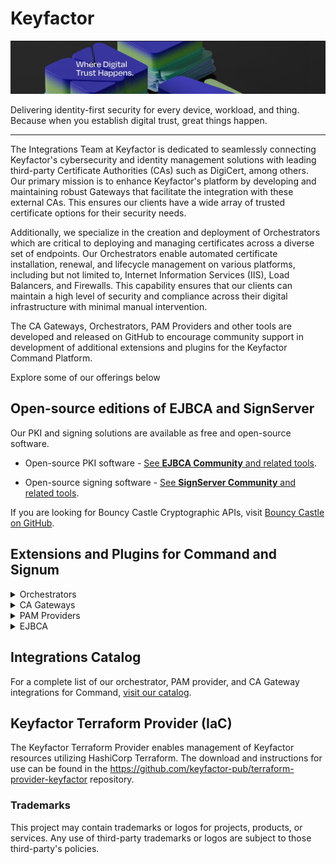 # Keyfactor
<img src="wearekeyfactor_cover.jpg"/>

Delivering identity-first security for every device, workload, and thing. Because when you establish digital trust, great things happen.

---

The Integrations Team at Keyfactor is dedicated to seamlessly connecting Keyfactor's cybersecurity and identity management solutions with leading third-party Certificate Authorities (CAs) such as DigiCert, among others. Our primary mission is to enhance Keyfactor's platform by developing and maintaining robust Gateways that facilitate the integration with these external CAs. This ensures our clients have a wide array of trusted certificate options for their security needs.

Additionally, we specialize in the creation and deployment of Orchestrators which are critical to deploying and managing certificates across a diverse set of endpoints. Our Orchestrators enable automated certificate installation, renewal, and lifecycle management on various platforms, including but not limited to, Internet Information Services (IIS), Load Balancers, and Firewalls. This capability ensures that our clients can maintain a high level of security and compliance across their digital infrastructure with minimal manual intervention.

The CA Gateways, Orchestrators, PAM Providers and other tools are developed and released on GitHub to encourage community support in development of additional extensions and plugins for the Keyfactor Command Platform.

Explore some of our offerings below

## Open-source editions of EJBCA and SignServer 

Our PKI and signing solutions are available as free and open-source software. 

- Open-source PKI software - [See **EJBCA Community** and related tools](https://github.com/search?q=org%3AKeyfactor%20ejbca&type=repositories&s=stars).

- Open-source signing software - [See **SignServer Community** and related tools](https://github.com/search?q=org%3AKeyfactor+signserver&type=repositories&s=stars).

If you are looking for Bouncy Castle Cryptographic APIs, visit [Bouncy Castle on GitHub](https://github.com/bcgit). 

## Extensions and Plugins for Command and Signum
<details>
	<summary>Orchestrators</summary>

# [All Orchestrators](https://github.com/orgs/Keyfactor/repositories?q=keyfactor-universal-orchestrator&type=public&language=&sort=stargazers)

<table>
  <tr>
    <td colspan=3>
      Some of the most starred Universal Orchestrator extensions
    </td>
  </tr>
  <tr>
    <td>
      <a href="https://github.com/Keyfactor/iis-orchestrator">
        <img src="https://avatars.githubusercontent.com/u/6154722?s=200&v=4" alt="IIS/WinCert Orchestrator" title="IIS/WinCert Orchestrator" width="75">
      </a>
    </td>
    <td>
      <a href="https://github.com/Keyfactor/azurekeyvault-orchestrator">
        <img src="https://avatars.githubusercontent.com/u/6844498?s=200&v=4" alt="Azure Key Vault Universal Orchestrator" title="Azure Key Vault Universal Orchestrator" width="75">
      </a>
    </td>
    <td>
      <a href="https://github.com/Keyfactor/aws-orchestrator">
        <img src="https://avatars.githubusercontent.com/u/2232217?s=200&v=4" alt="AWS Certificate Manager" title="AWS Certificate Manager" width="75">
      </a>
    </td>
  </tr>
  <tr>
    <td>
      <a href="https://github.com/Keyfactor/paloalto-firewall-orchestrator">
        <img src="https://avatars.githubusercontent.com/u/4855743?s=200&v=4" alt="PaloAlto VM Firewall Orchestrator" title="PaloAlto VM Firewall Orchestrator" width="75">
      </a>
    </td>
    <td>
      <a href="https://github.com/Keyfactor/akamai-cps-orchestrator">
        <img src="https://avatars.githubusercontent.com/u/5497190?s=200&v=4" alt="Akamai Certificate Provisioning System Orchestrator" title="Akamai Certificate Provisioning System Orchestrator" width="75">
      </a>
    </td>
    <td>
      <a href="https://github.com/Keyfactor/f5-rest-orchestrator">
        <img src="https://avatars.githubusercontent.com/u/8935905?s=200&v=4" alt="F5Networks Rest Orchestrator" title="F5Networks Rest Orchestrator" width="75">
      </a>
    </td>
  </tr>
  <tr>
    <td colspan=3>
      <a href="https://github.com/orgs/Keyfactor/repositories?q=keyfactor-universal-orchestrator&type=public&language=&sort=stargazers">Click here for our full list of Universal Orchestrators</a>
    </td>
  </tr>
</table>

</details> 

<details>
	<summary>CA Gateways</summary>

# [All CA Gateways](https://github.com/orgs/Keyfactor/repositories?q=keyfactor-cagateway&type=public&language=&sort=stargazers)

<table>
  <tr>
    <td colspan=3>
      Some of the most starred CA Gateway extensions
    </td>
  </tr>
  <tr>
    <td>
      <a href="https://github.com/Keyfactor/godaddy-cagateway">
        <img src="https://avatars.githubusercontent.com/u/1406546?s=200&v=4" alt="GoDaddy Gateway" title="GoDaddy Gateway" width="75">
      </a>
    </td>
    <td>
      <a href="https://github.com/Keyfactor/digicert-certcentral-cagateway">
        <img src="https://avatars.githubusercontent.com/u/11575539?s=200&v=4" alt="DigiCert CertCentral Gateway" title="DigiCert CertCentral Gateway" width="75">
      </a>
    </td>
    <td>
      <a href="https://github.com/Keyfactor/entrust-cagateway">
        <img src="https://www.entrust.com/-/media/entrust/corporate/logo-entrust.svg" alt="Entrust Gateway" title="Entrust Gateway" width="75">
      </a>
    </td>
  </tr>
  <tr>
    <td>
      <a href="https://github.com/Keyfactor/sectigo-certmanager-cagateway">
        <img src="https://avatars.githubusercontent.com/u/13418598?s=200&v=4" alt="Sectigo Gateway" title="Sectigo Gateway" width="75">
      </a>
    </td>
    <td></td>
    <td></td>
  </tr>
  <tr>
    <td colspan=3>
      <a href="https://github.com/orgs/Keyfactor/repositories?q=keyfactor-cagateway&type=public&language=&sort=stargazers">Click here for our full list of CA Gateway extensions</a>
    </td>
  </tr>
</table>

</details> 

<details>
	<summary>PAM Providers</summary>

# [All PAM Providers](https://github.com/orgs/Keyfactor/repositories?q=keyfactor-pam&type=public&language=&sort=stargazers)

<table>
  <tr>
    <td colspan=3>
      Some of the most starred PAM Provider  plugins
    </td>
  </tr>
    <td>
      <a href="https://github.com/Keyfactor/cyberark-credentialprovider-pam">
        <img src="https://avatars.githubusercontent.com/u/30869256?s=200&v=4" alt="CyberArk Credential Provider" title="CyberArk Credential Provider" width="75">
      </a>
    </td>
    <td>
      <a href="https://github.com/Keyfactor/delinea-secretserver-pam">
        <img src="https://media.licdn.com/dms/image/C560BAQGhHJZqbWPI7Q/company-logo_200_200/0/1643468128461/delinea_logo?e=2147483647&v=beta&t=i-k1OBNM26VggBZk_mp3JpZLFy62C2eDXhYoS6EUN9s" alt="Delinea SecretServer" title="Delinea SecretServer" width="75">
      </a>
    </td>
    <td>
      <a href="https://github.com/Keyfactor/beyondtrust-beyondinsight-pam">
        <img src="https://avatars.githubusercontent.com/u/21182961?s=200&v=4" alt="BeyondTrust" title="BeyondTrust" width="75">
      </a>
    </td>
  </tr>
  <tr>
    <td>
      <a href="https://github.com/Keyfactor/hashicorp-vault-pam">
        <img src="https://avatars.githubusercontent.com/u/761456?s=200&v=4" alt="HashiCorp Vault" title="HashiCorp Vault" width="75">
      </a>
    </td>
    <td>
      <a href="https://github.com/Keyfactor/gcp-secretmanager-pam">
        <img src="https://avatars.githubusercontent.com/u/2810941?s=200&v=4" alt="Google Secret Manager" title="Google Secret Manager" width="75">
      </a>
    </td>
    <td></td>
  </tr>
  <tr>
    <td colspan=3>
      <a href="https://github.com/orgs/Keyfactor/repositories?q=keyfactor-pam&type=public&language=&sort=stargazers">Click here for our full list of PAM Provider plugins</a>
    </td>
  </tr>
</table>

</details> 
<details>
	<summary>EJBCA</summary>

# [All EJBCA Repositories](https://github.com/orgs/Keyfactor/repositories?q=ejbca&type=public&language=&sort=stargazers)

<table>
  <tr>
    <td colspan=3>
      Some of the most starred EJBCA Repositories
    </td>
  </tr>
    <td>
      <a href="https://github.com/Keyfactor/ejbca-vault-pki-engine">
        <img src="https://hub.docker.com/api/media/repos_logo/v1/library%2Fvault" alt="CEJBCA PKI Vault" title="EJBCA PKI Vault" width="75">
      </a>
    </td>
    <td>
      <a href="https://github.com/Keyfactor/ejbca-cert-manager-issuer">
        <img src="https://github.com/cert-manager/cert-manager/raw/master/logo/logo-small.png" alt="EJBCA Cert Manager Issuer" title="EJBCA Cert Manager Issuer" width="75">
      </a>
    </td>
    <td>
      <a href="https://github.com/Keyfactor/ejbca-k8s-csr-signer">
        <img src="https://kubernetes.io/images/favicon.png" alt="Kubernetes logo" title="K8s" align="left" height="75" >
      </a>
    </td>
  </tr>
  <tr>
    <td colspan=3>
      <a href="https://github.com/orgs/Keyfactor/repositories?q=ejbca&type=public&language=&sort=stargazers">Click here for our full list of EJBCA repositories</a>
    </td>
  </tr>
</table>

</details> 


## Integrations Catalog
For a complete list of our orchestrator, PAM provider, and CA Gateway integrations for Command, [visit our catalog](https://keyfactor.github.io/integrations-catalog/).

## Keyfactor Terraform Provider (IaC)
The Keyfactor Terraform Provider enables management of Keyfactor resources utilizing HashiCorp Terraform.  The download and instructions for use can be found in the https://github.com/keyfactor-pub/terraform-provider-keyfactor repository.
### Trademarks
This project may contain trademarks or logos for projects, products, or services. Any use of third-party trademarks or logos are subject to those third-party's policies.

